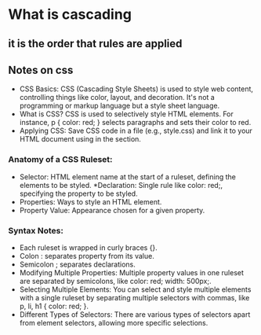 # What is cascading
## it is the order that rules are applied
## Notes on css
* CSS Basics: CSS (Cascading Style Sheets) is used to style web content, controlling things like color, layout, and decoration. It's not a programming or markup language but a style sheet language.
* What is CSS? CSS is used to selectively style HTML elements. For instance, p { color: red; } selects paragraphs and sets their color to red.
* Applying CSS: Save CSS code in a file (e.g., style.css) and link it to your HTML document using <link href="styles/style.css" rel="stylesheet" /> in the <head> section.
### Anatomy of a CSS Ruleset:
* Selector: HTML element name at the start of a ruleset, defining the elements to be styled. 
 *Declaration: Single rule like color: red;, specifying the property to be styled.
* Properties: Ways to style an HTML element.
* Property Value: Appearance chosen for a given property.
### Syntax Notes:
* Each ruleset is wrapped in curly braces {}.
* Colon : separates property from its value.
* Semicolon ; separates declarations.
* Modifying Multiple Properties: Multiple property values in one ruleset are separated by semicolons, like color: red; width: 500px;.
* Selecting Multiple Elements: You can select and style multiple elements with a single ruleset by separating multiple selectors with commas, like p, li, h1 { color: red; }.
* Different Types of Selectors: There are various types of selectors apart from element selectors, allowing more specific selections.